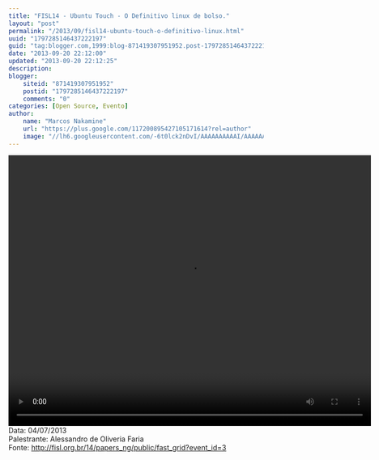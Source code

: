 ```yaml
---
title: "FISL14 - Ubuntu Touch - O Definitivo linux de bolso."
layout: "post"
permalink: "/2013/09/fisl14-ubuntu-touch-o-definitivo-linux.html"
uuid: "1797285146437222197"
guid: "tag:blogger.com,1999:blog-871419307951952.post-1797285146437222197"
date: "2013-09-20 22:12:00"
updated: "2013-09-20 22:12:25"
description: 
blogger:
    siteid: "871419307951952"
    postid: "1797285146437222197"
    comments: "0"
categories: [Open Source, Evento]
author: 
    name: "Marcos Nakamine"
    url: "https://plus.google.com/117200895427105171614?rel=author"
    image: "//lh6.googleusercontent.com/-6t0lck2nDvI/AAAAAAAAAAI/AAAAAAAAOBw/_9ON3AiIr48/s32-c/photo.jpg"
---
```


<div class="css-full-post-content js-full-post-content">
<video controls="" height="535" width="716"><source src="http://hemingway.softwarelivre.org/fisl14/high/41b/sala41b-high-201307041602.ogg" type="video/ogg"></source>Your browser does not support the video tag.</video>Data: 04/07/2013<br>Palestrante: Alessandro de Oliveria Faria<br>Fonte: <a href="http://fisl.org.br/14/papers_ng/public/fast_grid?event_id=3">http://fisl.org.br/14/papers_ng/public/fast_grid?event_id=3</a> 
</div>